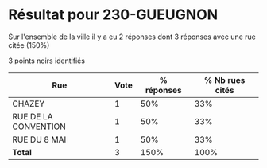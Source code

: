 # Résultat pour 230-GUEUGNON

Sur l'ensemble de la ville il y a eu 2 réponses dont 3 réponses avec une rue citée (150%)

3 points noirs identifiés

| Rue | Vote | % réponses | % Nb rues cités|
|-----|------|------------|----------------|
| CHAZEY | 1 | 50% | 33%|
| RUE DE LA CONVENTION | 1 | 50% | 33%|
| RUE DU 8 MAI | 1 | 50% | 33%|
| **Total** | 3 | 150% | 100%|
